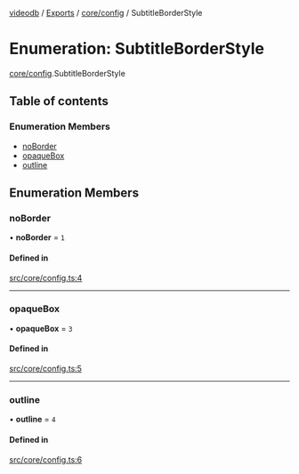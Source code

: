[videodb](../README.md) / [Exports](../modules.md) / [core/config](../modules/core_config.md) / SubtitleBorderStyle

# Enumeration: SubtitleBorderStyle

[core/config](../modules/core_config.md).SubtitleBorderStyle

## Table of contents

### Enumeration Members

- [noBorder](core_config.SubtitleBorderStyle.md#noborder)
- [opaqueBox](core_config.SubtitleBorderStyle.md#opaquebox)
- [outline](core_config.SubtitleBorderStyle.md#outline)

## Enumeration Members

### noBorder

• **noBorder** = ``1``

#### Defined in

[src/core/config.ts:4](https://github.com/video-db/videodb-node/blob/4dc9a20/src/core/config.ts#L4)

___

### opaqueBox

• **opaqueBox** = ``3``

#### Defined in

[src/core/config.ts:5](https://github.com/video-db/videodb-node/blob/4dc9a20/src/core/config.ts#L5)

___

### outline

• **outline** = ``4``

#### Defined in

[src/core/config.ts:6](https://github.com/video-db/videodb-node/blob/4dc9a20/src/core/config.ts#L6)
